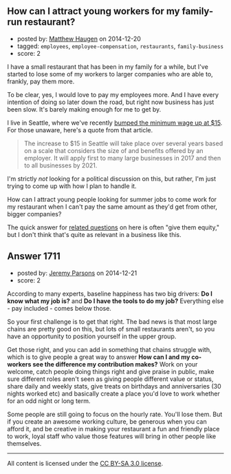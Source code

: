 ## How can I attract young workers for my family-run restaurant?

- posted by: [Matthew Haugen](https://stackexchange.com/users/1325646/matthew-haugen) on 2014-12-20
- tagged: `employees`, `employee-compensation`, `restaurants`, `family-business`
- score: 2

I have a small restaurant that has been in my family for a while, but I've started to lose some of my workers to larger companies who are able to, frankly, pay them more.

To be clear, yes, I would love to pay my employees more. And I have every intention of doing so later down the road, but right now business has just been slow. It's barely making enough for me to get by.

I live in Seattle, where we've recently [bumped the minimum wage up at $15](http://money.cnn.com/2014/06/02/news/economy/seattle-minimum-wage/index.html). For those unaware, here's a quote from that article.

> The increase to $15 in Seattle will take place over several years based on a scale that considers the size of and benefits offered by an employer. It will apply first to many large businesses in 2017 and then to all businesses by 2021.

I'm strictly *not* looking for a political discussion on this, but rather, I'm just trying to come up with how I plan to handle it.

How can I attract young people looking for summer jobs to come work for my restaurant when I can't pay the same amount as they'd get from other, bigger companies?

The quick answer for [related questions](https://startups.stackexchange.com/q/45/59) on here is often "give them equity," but I don't think that's quite as relevant in a business like this.


## Answer 1711

- posted by: [Jeremy Parsons](https://stackexchange.com/users/497810/jeremy-parsons) on 2014-12-21
- score: 2

According to many experts, baseline happiness has two big drivers: **Do I know what my job is?** and **Do I have the tools to do my job?** Everything else - pay included - comes below those.

So your first challenge is to get that right. The bad news is that most large chains are pretty good on this, but lots of small restaurants aren't, so you have an opportunity to position yourself in the upper group.

Get those right, and you can add in something that chains struggle with, which is to give people a great way to answer **How can I and my co-workers see the difference my contribution makes?** Work on your welcome, catch people doing things right and give praise in public, make sure different roles aren't seen as giving people different value or status, share daily and weekly stats, give treats on birthdays and anniversaries (30 nights worked etc) and basically create a place you'd love to work whether for an odd night or long term.

Some people are still going to focus on the hourly rate. You'll lose them. But if you create an awesome working culture, be generous when you can afford it, and be creative in making your restaurant a fun and friendly place to work, loyal staff who value those features will bring in other people like themselves. 



---

All content is licensed under the [CC BY-SA 3.0 license](https://creativecommons.org/licenses/by-sa/3.0/).
